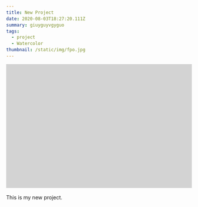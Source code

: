 ```yaml
---
title: New Project
date: 2020-08-03T18:27:20.111Z
summary: giuyguyvgyguo
tags:
  - project
  - Watercolor
thumbnail: /static/img/fpo.jpg
---
```

![](/static/img/fpo.jpg)

This is my new project.